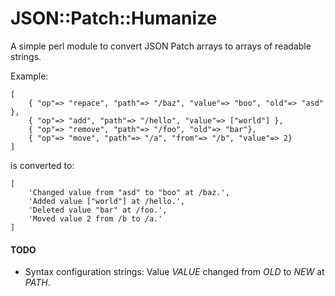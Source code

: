 # JSON::Patch::Humanize

A simple perl module to convert JSON Patch arrays to arrays of readable strings.

Example:

```
[    
    { "op"=> "repace", "path"=> "/baz", "value"=> "boo", "old"=> "asd" },
    { "op"=> "add", "path"=> "/hello", "value"=> ["world"] },
    { "op"=> "remove", "path"=> "/foo", "old"=> "bar"},
    { "op"=> "move", "path"=> "/a", "from"=> "/b", "value"=> 2}
]
```

is converted to:

```
[
    'Changed value from "asd" to "boo" at /baz.',
    'Added value ["world"] at /hello.',
    'Deleted value "bar" at /foo.',
    'Moved value 2 from /b to /a.'
]
```

#### TODO

* Syntax configuration strings: Value $VALUE$ changed from $OLD$ to $NEW$ at $PATH$.
